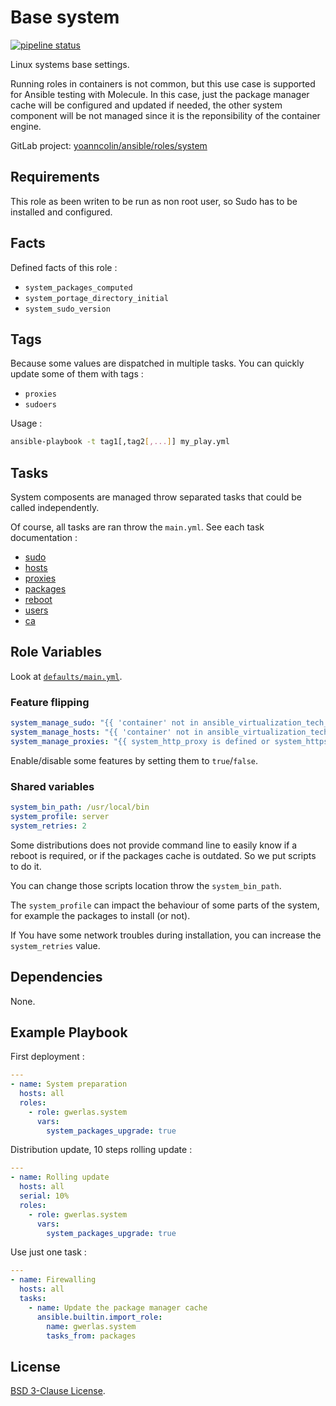 Base system
===========

[![pipeline status](https://gitlab.com/yoanncolin/ansible/roles/system/badges/main/pipeline.svg)](https://gitlab.com/yoanncolin/ansible/roles/system/-/commits/main)

Linux systems base settings.

Running roles in containers is not common, but this use case is supported for
Ansible testing with Molecule. In this case, just the package manager cache
will be configured and updated if needed, the other system component will be
not managed since it is the reponsibility of the container engine.

GitLab project: [yoanncolin/ansible/roles/system](https://gitlab.com/yoanncolin/ansible/roles/system)

Requirements
------------

This role as been writen to be run as non root user, so Sudo has to be installed and configured.

Facts
-----

Defined facts of this role :

- `system_packages_computed`
- `system_portage_directory_initial`
- `system_sudo_version`

Tags
----

Because some values are dispatched in multiple tasks. You can quickly update some of them with tags :

- `proxies`
- `sudoers`

Usage :

```sh
ansible-playbook -t tag1[,tag2[,...]] my_play.yml
```

Tasks
-----

System composents are managed throw separated tasks that could be called independently.

Of course, all tasks are ran throw the `main.yml`. See each task documentation :

* [sudo](docs/sudo.md)
* [hosts](docs/hosts.md)
* [proxies](docs/proxies.md)
* [packages](docs/packages.md)
* [reboot](docs/reboot.md)
* [users](docs/users.md)
* [ca](docs/ca.md)

Role Variables
--------------

Look at [`defaults/main.yml`](defaults/main.yml).

### Feature flipping

```yaml
system_manage_sudo: "{{ 'container' not in ansible_virtualization_tech_guest }}"
system_manage_hosts: "{{ 'container' not in ansible_virtualization_tech_guest }}"
system_manage_proxies: "{{ system_http_proxy is defined or system_https_proxy is defined or system_ftp_proxy is defined }}"
```

Enable/disable some features by setting them to `true`/`false`.

### Shared variables

```yaml
system_bin_path: /usr/local/bin
system_profile: server
system_retries: 2
```

Some distributions does not provide command line to easily know if a reboot is
required, or if the packages cache is outdated. So we put scripts to do it.

You can change those scripts location throw the `system_bin_path`.

The `system_profile` can impact the behaviour of some parts of the system,
for example the packages to install (or not).

If You have some network troubles during installation, you can increase the
`system_retries` value.

Dependencies
------------

None.

Example Playbook
----------------

First deployment :

```yaml
---
- name: System preparation
  hosts: all
  roles:
    - role: gwerlas.system
      vars:
        system_packages_upgrade: true
```

Distribution update, 10 steps rolling update :

```yaml
---
- name: Rolling update
  hosts: all
  serial: 10%
  roles:
    - role: gwerlas.system
      vars:
        system_packages_upgrade: true
```

Use just one task :

```yaml
---
- name: Firewalling
  hosts: all
  tasks:
    - name: Update the package manager cache
      ansible.builtin.import_role:
        name: gwerlas.system
        tasks_from: packages
```

License
-------

[BSD 3-Clause License](LICENSE).
